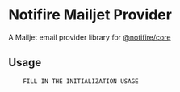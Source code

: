 # Notifire Mailjet Provider

A Mailjet email provider library for [@notifire/core](https://github.com/notifirehq/notifire)

## Usage

```javascript
    FILL IN THE INITIALIZATION USAGE
```
